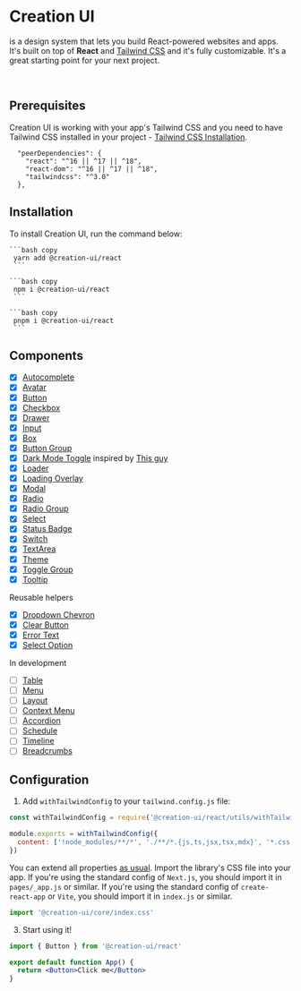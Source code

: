 # Creation UI

is a design system that lets you build React-powered websites
and apps. It's built on top of <b>React</b> and [Tailwind CSS](https://tailwindcss.com)
and it's fully customizable. It's a great starting point for your next project.

<br />

## Prerequisites

Creation UI is working with your app's Tailwind CSS and you need to have Tailwind CSS installed in your project - [Tailwind CSS Installation](https://tailwindcss.com/docs/installation/using-postcss).

```
  "peerDependencies": {
    "react": "^16 || ^17 || ^18",
    "react-dom": "^16 || ^17 || ^18",
    "tailwindcss": "^3.0"
  },
```

## Installation

To install Creation UI, run the command below:

    ```bash copy
     yarn add @creation-ui/react
     ```

    ```bash copy
     npm i @creation-ui/react
     ```

    ```bash copy
     pnpm i @creation-ui/react
     ```

## Components

- [x] [Autocomplete](/docs/components/autocomplete)
- [x] [Avatar](/docs/components/avatar)
- [x] [Button](/docs/components/button)
- [x] [Checkbox](/docs/components/checkbox)
- [x] [Drawer](/docs/components/drawer)
- [x] [Input](/docs/components/input)
- [x] [Box](/docs/components/box)
- [x] [Button Group](/docs/components/button-group)
- [x] [Dark Mode Toggle](/docs/components/dark-mode-toggle) inspired by [This guy](https://chakra-ui.com/)
- [x] [Loader](/docs/components/loader)
- [x] [Loading Overlay](/docs/components/loading-overlay)
- [x] [Modal](/docs/components/modal)
- [x] [Radio](/docs/components/radio)
- [x] [Radio Group](/docs/components/radioGroup)
- [x] [Select](/docs/components/select)
- [x] [Status Badge](/docs/components/statusBadge)
- [x] [Switch](/docs/components/switch)
- [x] [TextArea](/docs/components/textarea)
- [x] [Theme](/docs/components/theme)
- [x] [Toggle Group](/docs/components/toggle-group)
- [x] [Tooltip](/docs/components/tooltip)

Reusable helpers

- [x] [Dropdown Chevron](/docs/components/autocomplete)
- [x] [Clear Button](/docs/components/autocomplete)
- [x] [Error Text](/docs/components/autocomplete)
- [x] [Select Option](/docs/components/SelectOption)

In development

- [ ] [Table](/docs/components/Table)
- [ ] [Menu](/docs/components/Menu)
- [ ] [Layout](/docs/components/Layout)
- [ ] [Context Menu](/docs/components/context-menu)
- [ ] [Accordion](/docs/components/Accordion)
- [ ] [Schedule](/docs/components/schedule)
- [ ] [Timeline](/docs/components/timeline)
- [ ] [Breadcrumbs](/docs/components/breadcrumbs)

## Configuration

1. Add `withTailwindConfig` to your `tailwind.config.js` file:

```js copy
const withTailwindConfig = require('@creation-ui/react/utils/withTailwindConfig')

module.exports = withTailwindConfig({
  content: ['!node_modules/**/*', './**/*.{js,ts,jsx,tsx,mdx}', '*.css'],
})
```

You can extend all properties [as usual](https://tailwindcss.com/docs/configuration).
Import the library's CSS file into your app.
If you're using the standard config of `Next.js`, you should import it in `pages/_app.js` or similar.
If you're using the standard config of `create-react-app` or `Vite`, you should import it in `index.js` or similar.

```js copy
import '@creation-ui/core/index.css'
```

3. Start using it!

```jsx copy
import { Button } from '@creation-ui/react'

export default function App() {
  return <Button>Click me</Button>
}
```
